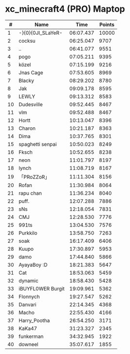# xc_minecraft4 (PRO) Maptop

|  # | Name | Time | Points |
|-------------- | -------------- | -------------- | -------------- | 
| 1 | -}{0}{0JI_SLaYeR- | 06:07.437 | 10000 | 
| 2 | cocksu | 06:25.047 | 9707 | 
| 3 | .. | 06:41.077 | 9551 | 
| 4 | pogo | 07:05.211 | 9395 | 
| 5 | közel | 07:15.199 | 9216 | 
| 6 | Jnas Cage | 07:53.605 | 8969 | 
| 7 | Blacky | 08:29.202 | 8780 | 
| 8 | Jak | 09:09.178 | 8595 | 
| 9 | LEWLY | 09:13.312 | 8583 | 
| 10 | Dudesville | 09:52.445 | 8467 | 
| 11 | vlm | 09:52.488 | 8467 | 
| 12 | Hortt | 10:13.047 | 8396 | 
| 13 | Charon | 10:21.187 | 8363 | 
| 14 | Dima | 10:37.765 | 8301 | 
| 15 | spaghetti senpai | 10:50.023 | 8249 | 
| 16 | Fksch | 10:52.655 | 8238 | 
| 17 | neon | 11:01.797 | 8197 | 
| 18 | lynch | 11:08.719 | 8167 | 
| 19 | 「PRoZZoR」 | 11:11.304 | 8156 | 
| 20 | Rofan | 11:30.984 | 8064 | 
| 21 | rapu chan | 11:36.234 | 8040 | 
| 22 | puff. | 12:07.288 | 7886 | 
| 23 | sNs | 12:18.054 | 7831 | 
| 24 | CMJ | 12:28.530 | 7776 | 
| 25 | 991ts | 13:04.530 | 7576 | 
| 26 | Purkkilo | 13:58.750 | 7263 | 
| 27 | soak | 16:17.409 | 6406 | 
| 28 | Kuupo | 17:30.897 | 5953 | 
| 29 | damo | 17:44.840 | 5866 | 
| 30 | AyayaBoy :D | 18:21.383 | 5647 | 
| 31 | Cat | 18:53.063 | 5459 | 
| 32 | dynamic | 18:58.430 | 5428 | 
| 33 | iBUYFL0WER Burgit | 19:09.961 | 5362 | 
| 34 | Flonnych | 19:27.547 | 5262 | 
| 35 | Danvari | 22:14.345 | 4368 | 
| 36 | Macho | 22:55.430 | 4166 | 
| 37 | Harry_Pootha | 26:54.250 | 3171 | 
| 38 | KaKa47 | 31:23.327 | 2345 | 
| 39 | funkerman | 34:32.945 | 1922 | 
| 40 | downeel | 35:07.617 | 1855 | 

